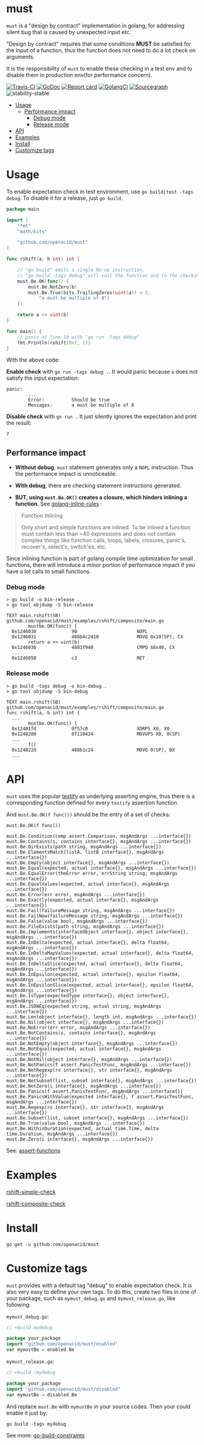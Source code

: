 # must

`must` is a "design by contract" implementation in golang,
for addressing silent bug that is caused by unexpected input etc.

"Design by contract" requires that some conditions **MUST** be satisfied for the input of a
function, thus the function does not need to do a lot check on arguments.

It is the responsibility of `must` to enable these checking in a test env and to
disable them in production env(for performance concern).

[![Travis-CI](https://api.travis-ci.org/openacid/must.svg?branch=master)](https://travis-ci.org/openacid/must)
[![GoDoc](https://godoc.org/github.com/openacid/must?status.svg)](http://godoc.org/github.com/openacid/must)
[![Report card](https://goreportcard.com/badge/github.com/openacid/must)](https://goreportcard.com/report/github.com/openacid/must)
[![GolangCI](https://golangci.com/badges/github.com/openacid/must.svg)](https://golangci.com/r/github.com/openacid/must)
[![Sourcegraph](https://sourcegraph.com/github.com/openacid/must/-/badge.svg)](https://sourcegraph.com/github.com/openacid/must?badge)
![stability-stable](https://img.shields.io/badge/stability-stable-green.svg)

<!-- START doctoc generated TOC please keep comment here to allow auto update -->
<!-- DON'T EDIT THIS SECTION, INSTEAD RE-RUN doctoc TO UPDATE -->
 

- [Usage](#usage)
  - [Performance impact](#performance-impact)
    - [Debug mode](#debug-mode)
    - [Release mode](#release-mode)
- [API](#api)
- [Examples](#examples)
- [Install](#install)
- [Customize tags](#customize-tags)

<!-- END doctoc generated TOC please keep comment here to allow auto update -->

# Usage

To enable expectation check in test environment, use `go build|test -tags debug`.
To disable it for a release, just `go build`.

```go
package main

import (
	"fmt"
	"math/bits"

	"github.com/openacid/must"
)

func rshift(a, b int) int {

	// "go build" emits a single No-op instruction.
	// "go build -tags debug" will call the function and to the checking.
	must.Be.OK(func() {
		must.Be.NotZero(b)
		must.Be.True(bits.TrailingZeros(uint(a)) > 2,
			"a must be multiple of 8")
	})

	return a >> uint(b)
}

func main() {
	// panic at line 19 with "go run -tags debug"
	fmt.Println(rshift(0xf, 1))
}
```

With the above code:

**Enable check** with `go run -tags debug .`.
It would panic because `a` does not satisfy the input
expectation:

```
panic:
        ...
        Error:          Should be true
        Messages:       a must be multiple of 8
```

**Disable check** with `go run .`
It just silently ignores the expectation and print the result:

```
7
```

## Performance impact

- **Without debug**, `must` statement generates only a `NOPL` instruction.
  Thus the performance impact is unnoticeable.

- **With debug**, there are checking statement instructions generated.

- **BUT, using `must.Be.OK()` creates a closure,
  which hinders inlining a function**. See [golang-inline-rules](https://github.com/golang/go/wiki/CompilerOptimizations#function-inlining) :

> Function Inlining
>
> Only short and simple functions are inlined. To be inlined a function must
> contain less than ~40 expressions and does not contain complex things like
> function calls, loops, labels, closures, panic's, recover's, select's,
> switch'es, etc.

Since inlining function is part of golang compile time optimization for small
functions,
there will introduce a minor portion of performance impact if you  have a lot
calls to small functions.

### Debug mode

```
> go build -o bin-release .
> go tool objdump -S bin-release

TEXT main.rshift(SB) github.com/openacid/must/examples/rshift/composite/main.go
        mustbe.OK(func() {
  0x1246030             90                      NOPL
  0x1246031             488b4c2410              MOVQ 0x10(SP), CX
        return a >> uint(b)
  0x1246036             4883f940                CMPQ $0x40, CX
  ...
  0x1246050             c3                      RET
```

### Release mode

```
> go build -tags debug -o bin-debug .
> go tool objdump -S bin-debug

TEXT main.rshift(SB) github.com/openacid/must/examples/rshift/composite/main.go
func rshift(a, b int) int {
  ...
        mustbe.OK(func() {
  0x12481fd             0f57c0                  XORPS X0, X0
  0x1248200             0f110424                MOVUPS X0, 0(SP)
  ...
        f()
  0x124822d             488b1c24                MOVQ 0(SP), BX
  ...
```


# API

`must` uses the popular [testify](https://github.com/stretchr/testify) as underlying
asserting engine, thus there is a corresponding function defined for every
`testify` assertion function.

And `must.Be.OK(f func())` should be the entry of a set of checks:

```
must.Be.OK(f func())

must.Be.Condition(comp assert.Comparison, msgAndArgs ...interface{})
must.Be.Contains(s, contains interface{}, msgAndArgs ...interface{})
must.Be.DirExists(path string, msgAndArgs ...interface{})
must.Be.ElementsMatch(listA, listB interface{}, msgAndArgs ...interface{})
must.Be.Empty(object interface{}, msgAndArgs ...interface{})
must.Be.Equal(expected, actual interface{}, msgAndArgs ...interface{})
must.Be.EqualError(theError error, errString string, msgAndArgs ...interface{})
must.Be.EqualValues(expected, actual interface{}, msgAndArgs ...interface{})
must.Be.Error(err error, msgAndArgs ...interface{})
must.Be.Exactly(expected, actual interface{}, msgAndArgs ...interface{})
must.Be.Fail(failureMessage string, msgAndArgs ...interface{})
must.Be.FailNow(failureMessage string, msgAndArgs ...interface{})
must.Be.False(value bool, msgAndArgs ...interface{})
must.Be.FileExists(path string, msgAndArgs ...interface{})
must.Be.Implements(interfaceObject interface{}, object interface{}, msgAndArgs ...interface{})
must.Be.InDelta(expected, actual interface{}, delta float64, msgAndArgs ...interface{})
must.Be.InDeltaMapValues(expected, actual interface{}, delta float64, msgAndArgs ...interface{})
must.Be.InDeltaSlice(expected, actual interface{}, delta float64, msgAndArgs ...interface{})
must.Be.InEpsilon(expected, actual interface{}, epsilon float64, msgAndArgs ...interface{})
must.Be.InEpsilonSlice(expected, actual interface{}, epsilon float64, msgAndArgs ...interface{})
must.Be.IsType(expectedType interface{}, object interface{}, msgAndArgs ...interface{})
must.Be.JSONEq(expected string, actual string, msgAndArgs ...interface{})
must.Be.Len(object interface{}, length int, msgAndArgs ...interface{})
must.Be.Nil(object interface{}, msgAndArgs ...interface{})
must.Be.NoError(err error, msgAndArgs ...interface{})
must.Be.NotContains(s, contains interface{}, msgAndArgs ...interface{})
must.Be.NotEmpty(object interface{}, msgAndArgs ...interface{})
must.Be.NotEqual(expected, actual interface{}, msgAndArgs ...interface{})
must.Be.NotNil(object interface{}, msgAndArgs ...interface{})
must.Be.NotPanics(f assert.PanicTestFunc, msgAndArgs ...interface{})
must.Be.NotRegexp(rx interface{}, str interface{}, msgAndArgs ...interface{})
must.Be.NotSubset(list, subset interface{}, msgAndArgs ...interface{})
must.Be.NotZero(i interface{}, msgAndArgs ...interface{})
must.Be.Panics(f assert.PanicTestFunc, msgAndArgs ...interface{})
must.Be.PanicsWithValue(expected interface{}, f assert.PanicTestFunc, msgAndArgs ...interface{})
must.Be.Regexp(rx interface{}, str interface{}, msgAndArgs ...interface{})
must.Be.Subset(list, subset interface{}, msgAndArgs ...interface{})
must.Be.True(value bool, msgAndArgs ...interface{})
must.Be.WithinDuration(expected, actual time.Time, delta time.Duration, msgAndArgs ...interface{})
must.Be.Zero(i interface{}, msgAndArgs ...interface{})
```

See: [assert-functions](https://godoc.org/github.com/stretchr/testify/assert)


# Examples

[rshift-simple-check](examples/rshift/simple)

[rshift-composite-check](examples/rshift/composite)


# Install

```
go get -u github.com/openacid/must
```


# Customize tags

`must` provides with a default tag "debug" to enable expectation check.
It is also very easy to define your own tags.
To do this, create two files in one of your package, such as `mymust_debug.go` and `mymust_release.go`, like following:

`mymust_debug.go`:

```go
// +build mydebug

package your_package
import "github.com/openacid/must/enabled"
var mymustBe = enabled.Be
```

`mymust_release.go`:

```go
// +build !mydebug

package your_package
import "github.com/openacid/must/disabled"
var mymustBe = disabled.Be
```

And replace `must.Be` with `mymustBe` in your source codes.
Then your could enable it just by:

```
go build -tags mydebug
```

See more: [go-build-constraints](https://golang.org/pkg/go/build/#hdr-Build_Constraints)